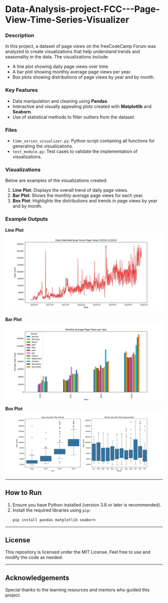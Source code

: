 # Data-Analysis-project-FCC---Page-View-Time-Series-Visualizer

### Description
In this project, a dataset of page views on the freeCodeCamp Forum was analyzed to create visualizations that help understand trends and seasonality in the data. The visualizations include:
- A line plot showing daily page views over time.
- A bar plot showing monthly average page views per year.
- Box plots showing distributions of page views by year and by month.

### Key Features
- Data manipulation and cleaning using **Pandas**.
- Interactive and visually appealing plots created with **Matplotlib** and **Seaborn**.
- Use of statistical methods to filter outliers from the dataset.

### Files
- `time_series_visualizer.py`: Python script containing all functions for generating the visualizations.
- `test_module.py`: Test cases to validate the implementation of visualizations.

### Visualizations
Below are examples of the visualizations created:
1. **Line Plot**: Displays the overall trend of daily page views.
2. **Bar Plot**: Shows the monthly average page views for each year.
3. **Box Plot**: Highlights the distributions and trends in page views by year and by month.

### Example Outputs
**Line Plot**  
![Line Plot](line_plot.png)

**Bar Plot**  
![Bar Plot](bar_plot.png)

**Box Plot**  
![Box Plot](box_plot.png)

---

## How to Run
1. Ensure you have Python installed (version 3.8 or later is recommended).
2. Install the required libraries using `pip`:
   ```bash
   pip install pandas matplotlib seaborn

---

## License
This repository is licensed under the MIT License. Feel free to use and modify the code as needed.

---

## Acknowledgements
Special thanks to the learning resources and mentors who guided this project.
